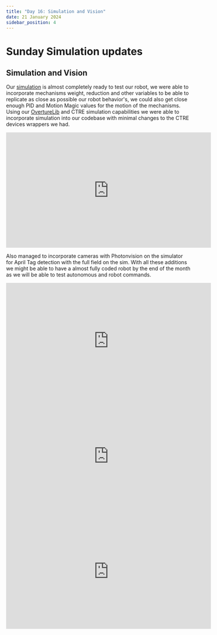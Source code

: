 ```yaml
---
title: "Day 16: Simulation and Vision"
date: 21 January 2024
sidebar_position: 4
---
```


# Sunday Simulation updates

## Simulation and Vision

Our [simulation](https://github.com/Overture-7421/Overture-ROS) is almost completely ready to test our robot, we were able to incorporate mechanisms weight, reduction and other variables to be able to replicate as close as possible our robot behavior's, we could also get close enough PID and Motion Magic values for the motion of the mechanisms. Using our [OvertureLib](https://github.com/Overture-7421/InsertRobotName2024/tree/main/src/OvertureLib) and CTRE simulation capabilities we were able to incorporate simulation into our codebase with minimal changes to the CTRE devices wrappers we had.

<iframe width="560" height="315" src="https://www.youtube.com/embed/uI2wREESpj4?si=a43mCh0ekmbOganz" frameborder="0" allowfullscreen></iframe>

Also managed to incorporate cameras with Photonvision on the simulator for April Tag detection with the full field on the sim. With all these additions we might be able to have a almost fully coded robot by the end of the month as we will be able to test autonomous and robot commands.

<iframe width="560" height="315" src="https://www.youtube.com/embed/nde3RLLU1Fk?si=jt235oTYnpdcn34o" frameborder="0" allowfullscreen></iframe>

<iframe width="560" height="315" src="https://www.youtube.com/embed/9W_dgcJ_Fv8?si=UI_ipkuXm5JJJias" frameborder="0" allowfullscreen></iframe>

<iframe width="560" height="315" src="https://www.youtube.com/embed/fqnNPy4kStM?si=ujia4-87NjCOI3jT" frameborder="0" allowfullscreen></iframe>
